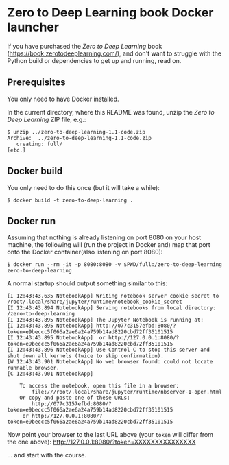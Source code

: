 
# Zero to Deep Learning book Docker launcher

If you have purchased the _Zero to Deep Learning_ book (https://book.zerotodeeplearning.com/), and don't want to struggle with the Python build or dependencies to get up and running, read on.


## Prerequisites

You only need to have Docker installed.

In the current directory, where this README was found, unzip the _Zero to Deep Learning_ ZIP file, e.g.:

```
$ unzip ../zero-to-deep-learning-1.1-code.zip
Archive:  ../zero-to-deep-learning-1.1-code.zip
   creating: full/
[etc.]
```

## Docker build

You only need to do this once (but it will take a while):

```
$ docker build -t zero-to-deep-learning .
```

## Docker run

Assuming that nothing is already listening on port 8080 on your host machine, the following will (run the project in Docker and) map that port onto the Docker container(also listening on port 8080):
```
$ docker run --rm -it -p 8080:8080 -v $PWD/full:/zero-to-deep-learning zero-to-deep-learning
```

A normal startup should output something similar to this:
```
[I 12:43:43.635 NotebookApp] Writing notebook server cookie secret to /root/.local/share/jupyter/runtime/notebook_cookie_secret
[I 12:43:43.894 NotebookApp] Serving notebooks from local directory: /zero-to-deep-learning
[I 12:43:43.895 NotebookApp] The Jupyter Notebook is running at:
[I 12:43:43.895 NotebookApp] http://077c3157efbd:8080/?token=e9beccc5f066a2ae6a24a759b14ad8220cbd72ff35101515
[I 12:43:43.895 NotebookApp]  or http://127.0.0.1:8080/?token=e9beccc5f066a2ae6a24a759b14ad8220cbd72ff35101515
[I 12:43:43.896 NotebookApp] Use Control-C to stop this server and shut down all kernels (twice to skip confirmation).
[W 12:43:43.901 NotebookApp] No web browser found: could not locate runnable browser.
[C 12:43:43.901 NotebookApp]

    To access the notebook, open this file in a browser:
        file:///root/.local/share/jupyter/runtime/nbserver-1-open.html
    Or copy and paste one of these URLs:
        http://077c3157efbd:8080/?token=e9beccc5f066a2ae6a24a759b14ad8220cbd72ff35101515
     or http://127.0.0.1:8080/?token=e9beccc5f066a2ae6a24a759b14ad8220cbd72ff35101515
```

Now point your browser to the last URL above (your `token` will differ from the one above): http://127.0.0.1:8080/?token=XXXXXXXXXXXXXXX

... and start with the course.

